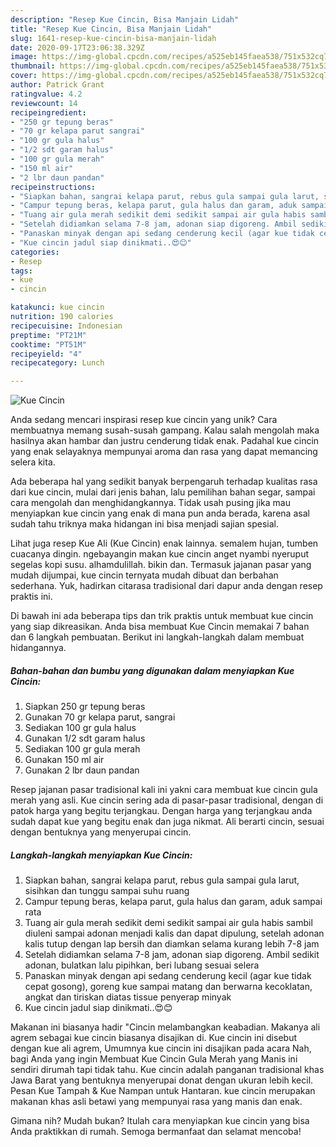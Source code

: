 ```yaml
---
description: "Resep Kue Cincin, Bisa Manjain Lidah"
title: "Resep Kue Cincin, Bisa Manjain Lidah"
slug: 1641-resep-kue-cincin-bisa-manjain-lidah
date: 2020-09-17T23:06:38.329Z
image: https://img-global.cpcdn.com/recipes/a525eb145faea538/751x532cq70/kue-cincin-foto-resep-utama.jpg
thumbnail: https://img-global.cpcdn.com/recipes/a525eb145faea538/751x532cq70/kue-cincin-foto-resep-utama.jpg
cover: https://img-global.cpcdn.com/recipes/a525eb145faea538/751x532cq70/kue-cincin-foto-resep-utama.jpg
author: Patrick Grant
ratingvalue: 4.2
reviewcount: 14
recipeingredient:
- "250 gr tepung beras"
- "70 gr kelapa parut sangrai"
- "100 gr gula halus"
- "1/2 sdt garam halus"
- "100 gr gula merah"
- "150 ml air"
- "2 lbr daun pandan"
recipeinstructions:
- "Siapkan bahan, sangrai kelapa parut, rebus gula sampai gula larut, sisihkan dan tunggu sampai suhu ruang"
- "Campur tepung beras, kelapa parut, gula halus dan garam, aduk sampai rata"
- "Tuang air gula merah sedikit demi sedikit sampai air gula habis sambil diuleni sampai adonan menjadi kalis dan dapat dipulung, setelah adonan kalis tutup dengan lap bersih dan diamkan selama kurang lebih 7-8 jam"
- "Setelah didiamkan selama 7-8 jam, adonan siap digoreng. Ambil sedikit adonan, bulatkan lalu pipihkan, beri lubang sesuai selera"
- "Panaskan minyak dengan api sedang cenderung kecil (agar kue tidak cepat gosong), goreng kue sampai matang dan berwarna kecoklatan, angkat dan tiriskan diatas tissue penyerap minyak"
- "Kue cincin jadul siap dinikmati..😍😊"
categories:
- Resep
tags:
- kue
- cincin

katakunci: kue cincin 
nutrition: 190 calories
recipecuisine: Indonesian
preptime: "PT21M"
cooktime: "PT51M"
recipeyield: "4"
recipecategory: Lunch

---
```



![Kue Cincin](https://img-global.cpcdn.com/recipes/a525eb145faea538/751x532cq70/kue-cincin-foto-resep-utama.jpg)

Anda sedang mencari inspirasi resep kue cincin yang unik? Cara membuatnya memang susah-susah gampang. Kalau salah mengolah maka hasilnya akan hambar dan justru cenderung tidak enak. Padahal kue cincin yang enak selayaknya mempunyai aroma dan rasa yang dapat memancing selera kita.

Ada beberapa hal yang sedikit banyak berpengaruh terhadap kualitas rasa dari kue cincin, mulai dari jenis bahan, lalu pemilihan bahan segar, sampai cara mengolah dan menghidangkannya. Tidak usah pusing jika mau menyiapkan kue cincin yang enak di mana pun anda berada, karena asal sudah tahu triknya maka hidangan ini bisa menjadi sajian spesial.

Lihat juga resep Kue Ali (Kue Cincin) enak lainnya. semalem hujan, tumben cuacanya dingin. ngebayangin makan kue cincin anget nyambi nyeruput segelas kopi susu. alhamdulillah. bikin dan. Termasuk jajanan pasar yang mudah dijumpai, kue cincin ternyata mudah dibuat dan berbahan sederhana. Yuk, hadirkan citarasa tradisional dari dapur anda dengan resep praktis ini.


Di bawah ini ada beberapa tips dan trik praktis untuk membuat kue cincin yang siap dikreasikan. Anda bisa membuat Kue Cincin memakai 7 bahan dan 6 langkah pembuatan. Berikut ini langkah-langkah dalam membuat hidangannya.

<!--inarticleads1-->

##### Bahan-bahan dan bumbu yang digunakan dalam menyiapkan Kue Cincin:

1. Siapkan 250 gr tepung beras
1. Gunakan 70 gr kelapa parut, sangrai
1. Sediakan 100 gr gula halus
1. Gunakan 1/2 sdt garam halus
1. Sediakan 100 gr gula merah
1. Gunakan 150 ml air
1. Gunakan 2 lbr daun pandan


Resep jajanan pasar tradisional kali ini yakni cara membuat kue cincin gula merah yang asli. Kue cincin sering ada di pasar-pasar tradisional, dengan di patok harga yang begitu terjangkau. Dengan harga yang terjangkau anda sudah dapat kue yang begitu enak dan juga nikmat. Ali berarti cincin, sesuai dengan bentuknya yang menyerupai cincin. 

<!--inarticleads2-->

##### Langkah-langkah menyiapkan Kue Cincin:

1. Siapkan bahan, sangrai kelapa parut, rebus gula sampai gula larut, sisihkan dan tunggu sampai suhu ruang
1. Campur tepung beras, kelapa parut, gula halus dan garam, aduk sampai rata
1. Tuang air gula merah sedikit demi sedikit sampai air gula habis sambil diuleni sampai adonan menjadi kalis dan dapat dipulung, setelah adonan kalis tutup dengan lap bersih dan diamkan selama kurang lebih 7-8 jam
1. Setelah didiamkan selama 7-8 jam, adonan siap digoreng. Ambil sedikit adonan, bulatkan lalu pipihkan, beri lubang sesuai selera
1. Panaskan minyak dengan api sedang cenderung kecil (agar kue tidak cepat gosong), goreng kue sampai matang dan berwarna kecoklatan, angkat dan tiriskan diatas tissue penyerap minyak
1. Kue cincin jadul siap dinikmati..😍😊


Makanan ini biasanya hadir &#34;Cincin melambangkan keabadian. Makanya ali agrem sebagai kue cincin biasanya disajikan di. Kue cincin ini disebut dengan kue ali agrem, Umumnya kue cincin ini disajikan pada acara Nah, bagi Anda yang ingin Membuat Kue Cincin Gula Merah yang Manis ini sendiri dirumah tapi tidak tahu. Kue cincin adalah panganan tradisional khas Jawa Barat yang bentuknya menyerupai donat dengan ukuran lebih kecil. Pesan Kue Tampah &amp; Kue Nampan untuk Hantaran. kue cincin merupakan makanan khas asli betawi yang mempunyai rasa yang manis dan enak. 

Gimana nih? Mudah bukan? Itulah cara menyiapkan kue cincin yang bisa Anda praktikkan di rumah. Semoga bermanfaat dan selamat mencoba!

